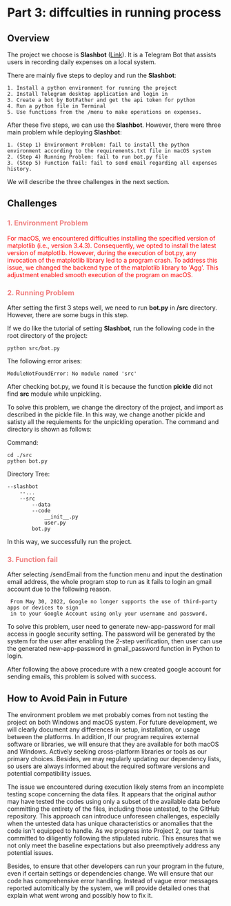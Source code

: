# Part 3: diffculties in running process

## Overview
The project we choose is **Slashbot** ([Link](https://github.com/secheaper/slashbot)). It is a Telegram Bot that assists users in recording daily expenses on a local system.

There are mainly five steps to deploy and run the **Slashbot**: 

    1. Install a python environment for running the project
    2. Install Telegram desktop application and login in
    3. Create a bot by BotFather and get the api token for python
    4. Run a python file in Terminal
    5. Use functions from the /menu to make operations on expenses.

After these five steps, we can use the **Slashbot**. However, there were three main problem while deploying **Slashbot**: 

    1. (Step 1) Environment Problem: fail to install the python environment according to the requirements.txt file in macOS system
    2. (Step 4) Running Problem: fail to run bot.py file
    3. (Step 5) Function fail: fail to send email regarding all expenses history.

We will describe the three challenges in the next section.

## Challenges
### <font color=LightCoral>1. Environment Problem</font>

<font color=red>For macOS, we encountered difficulties installing the specified version of matplotlib (i.e., version 3.4.3). Consequently, we opted to install the latest version of matplotlib. However, during the execution of bot.py, any invocation of the matplotlib library led to a program crash. To address this issue, we changed the backend type of the matplotlib library to 'Agg'. This adjustment enabled smooth execution of the program on macOS.</font>

### <font color=LightCoral>2. Running Problem</font>

After setting the first 3 steps well, we need to run **bot.py** in **/src** directory. However, there are some bugs in this step.

If we do like the tutorial of setting **Slashbot**, run the following code in the root directory of the project: 

    python src/bot.py

The following error arises: 

    ModuleNotFoundError: No module named 'src'

After checking bot.py, we found it is because the function **pickle** did not find **src** module while unpickling.

To solve this problem, we change the directory of the project, and import as described in the pickle file. In this way, we change another pickle and satisty all the requiements for the unpickling operation. The command and directory is shown as follows: 

Command: 

    cd ./src
    python bot.py

Directory Tree: 

    --slashbot
        --...
        --src
            --data
            --code
                __init__.py
                user.py
            bot.py

In this way, we successfully run the project.

### <font color=LightCoral>3. Function fail</font>

After selecting /sendEmail from the function menu and input the destination email address, the whole program stop to run as it fails to login an gmail account due to the following reason.

     From May 30, 2022, ​​Google no longer supports the use of third-party apps or devices to sign 
     in to your Google Account using only your username and password.

To solve this problem, user need to generate new-app-password for mail access in google security setting. The password will be generated by the system for the user after enabling the 2-step verification, then user can use the generated new-app-password in gmail_password function in Python to login.

After following the above procedure with a new created google account for sending emails, this problem is solved with success.

## How to Avoid Pain in Future

The environment problem we met probably comes from not testing the project on both Windows and macOS system. For future development, we will clearly document any differences in setup, installation, or usage between the platforms. In addition, If our program requires external software or libraries, we will ensure that they are available for both macOS and Windows. Actively seeking cross-platform libraries or tools as our primary choices. Besides, we may regularly updating our dependency lists, so users are always informed about the required software versions and potential compatibility issues.

The issue we encountered during execution likely stems from an incomplete testing scope concerning the data files. It appears that the original author may have tested the codes using only a subset of the available data before committing the entirety of the files, including those untested, to the GitHub repository. This approach can introduce unforeseen challenges, especially when the untested data has unique characteristics or anomalies that the code isn't equipped to handle. As we progress into Project 2, our team is committed to diligently following the stipulated rubric. This ensures that we not only meet the baseline expectations but also preemptively address any potential issues.

Besides, to ensure that other developers can run your program in the future, even if certain settings or dependencies change. We will ensure that our code has comprehensive error handling. Instead of vague error messages reported automitically by the system, we will provide detailed ones that explain what went wrong and possibly how to fix it.
